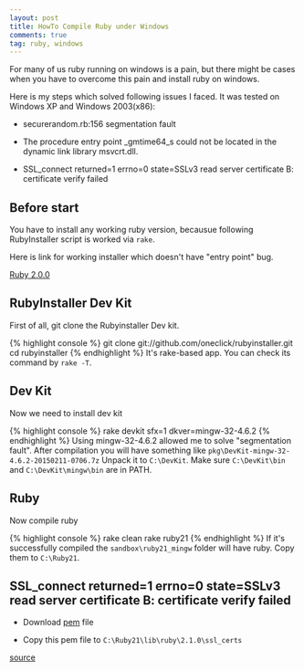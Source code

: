 ```yaml
---
layout: post
title: HowTo Compile Ruby under Windows
comments: true
tag: ruby, windows
---
```


For many of us ruby running on windows is a pain, but there might be cases when you have to overcome this pain and install ruby on windows.



Here is my steps which solved following issues I faced. It was tested on Windows XP and Windows 2003(x86):

* securerandom.rb:156 segmentation fault

* The procedure entry point _gmtime64_s could not be located in the dynamic link library msvcrt.dll.

* SSL_connect returned=1 errno=0 state=SSLv3 read server certificate B: certificate verify failed


## Before start 

You have to install any working ruby version, becausue following RubyInstaller script is worked via `rake`.

Here is link for working installer which doesn't have "entry point" bug.

[Ruby 2.0.0](http://dl.bintray.com/oneclick/rubyinstaller/rubyinstaller-2.0.0-p598.exe?direct)

## RubyInstaller Dev Kit

First of all, git clone the Rubyinstaller Dev kit.


{% highlight console %}
git clone git://github.com/oneclick/rubyinstaller.git
cd rubyinstaller
{% endhighlight %}
It's rake-based app. You can check its command by `rake -T`.


## Dev Kit

Now we need to install dev kit


{% highlight console %}
rake devkit sfx=1 dkver=mingw-32-4.6.2
{% endhighlight %}
Using mingw-32-4.6.2 allowed me to solve "segmentation fault".
After compilation you will have something like `pkg\DevKit-mingw-32-4.6.2-20150211-0706.7z`
Unpack it to `C:\DevKit`. Make sure `C:\DevKit\bin` and `C:\DevKit\mingw\bin` are in PATH.


## Ruby

Now compile ruby

{% highlight console %}
rake clean
rake ruby21
{% endhighlight %}
If it's successfully compiled the `sandbox\ruby21_mingw` folder will have ruby. Copy them to `C:\Ruby21`.


## SSL_connect returned=1 errno=0 state=SSLv3 read server certificate B: certificate verify failed


* Download [pem](https://raw.githubusercontent.com/rubygems/rubygems/master/lib/rubygems/ssl_certs/AddTrustExternalCARoot-2048.pem) file

* Copy this pem file to `C:\Ruby21\lib\ruby\2.1.0\ssl_certs`

[source](https://gist.github.com/luislavena/f064211759ee0f806c88)